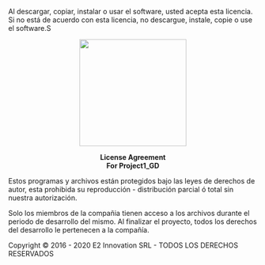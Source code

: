 
Al descargar, copiar, instalar o usar el software, usted acepta esta licencia.
Si no está de acuerdo con esta licencia, no descargue, instale,
copie o use el software.S

<p align="center"><img src="Imagenes/Logo_Final.png" width="216px"><p>

<p style="text-align: center; font-weight: bolder;" >
                        License Agreement <br>
                          For Project1_GD <br>
<p>

Estos programas y archivos están protegidos bajo las leyes de derechos
de autor, esta prohibida su reproducción - distribución parcial ó total sin nuestra autorización.

Solo los miembros de la compañia tienen acceso a los archivos durante el periodo de desarrollo del mismo. Al finalizar el proyecto, todos los derechos del desarrollo le pertenecen a la compañía.

Copyright © 2016 - 2020 E2 Innovation SRL - TODOS LOS DERECHOS RESERVADOS
